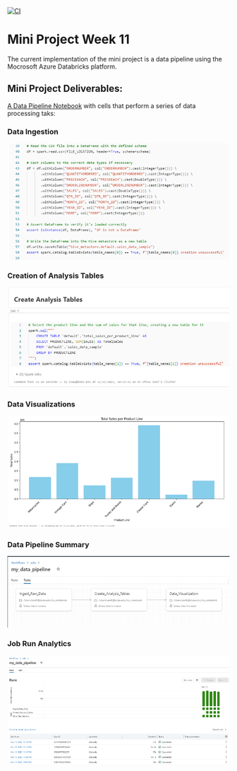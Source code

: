 [![CI](https://github.com/nogibjj/oo46_Mini_Proj_W11/actions/workflows/actions.yml/badge.svg)][def]

# Mini Project Week 11

The current implementation of the mini project is a data pipeline using the Mocrosoft Azure Databricks platform.

## Mini Project Deliverables:

[A Data Pipeline Notebook](https://github.com/nogibjj/oo46_Mini_Proj_W11/blob/main/Data_Pipeline.ipynb) with cells that perform a series of data processing taks:

### Data Ingestion

![ingest](reports/code.png)

### Creation of Analysis Tables

![tables](reports/code1.png)

### Data Visualizations

![sales](reports/output.png)

### Data Pipeline Summary

![summary](reports/output1.png)

### Job Run Analytics

![analytics](reports/analytics.png)

[def]: https://https://github.com/nogibjj/oo46_Mini_Proj_W11/actions/workflows/actions.yml

